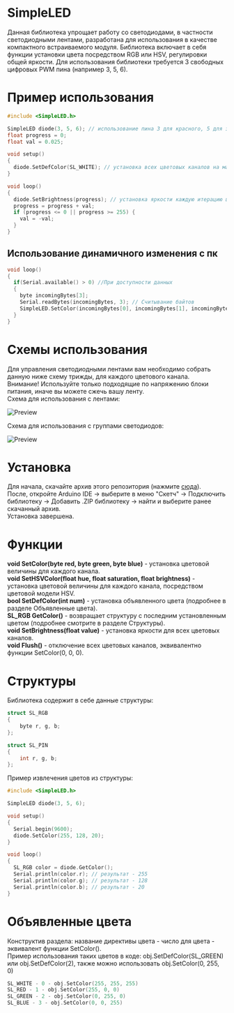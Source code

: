 # SimpleLED
Данная библиотека упрощает работу со светодиодами, в частности светодиодными лентами, разработана для использования в качестве компактного встраиваемого модуля. Библиотека включает в себя функции установки цвета посредством RGB или HSV, регулировки общей яркости. Для использования библиотеки требуется 3 свободных цифровых PWM пина (например 3, 5,
6).

# Пример использования
```c++
#include <SimpleLED.h>

SimpleLED diode(3, 5, 6); // использование пина 3 для красного, 5 для зелёного, 6 для синего цветового канала.
float progress = 0;
float val = 0.025;

void setup() 
{
  diode.SetDefColor(SL_WHITE); // установка всех цветовых каналов на максимум (т.е. белый цвет)
}

void loop() 
{
  diode.SetBrightness(progress); // установка яркости каждую итерацию цикла
  progress = progress + val;
  if (progress <= 0 || progress >= 255) {
    val = -val;
  }
}
```
## Использование динамичного изменения с пк
```c++
void loop() 
{  
  if(Serial.available() > 0) //При доступности данных
  {
    byte incomingBytes[3];
    Serial.readBytes(incomingBytes, 3); // Считывание байтов
    SimpleLED.SetColor(incomingBytes[0], incomingBytes[1], incomingBytes[2]); // Назначение цвета
  }
}
```
# Схемы использования
Для управления светодиодными лентами вам необходимо собрать данную ниже схему трижды, для каждого цветового канала.<br>
Внимание! Используйте только подходящие по напряжению блоки питания, иначе вы можете сжечь вашу ленту.<br>
Схема для использования с лентами:

![Preview](http://i.imgur.com/JCjWYK9.png)

Схема для использования с группами светодиодов:

![Preview](http://i.imgur.com/TqwseeC.png)

# Установка
Для начала, скачайте архив этого репозитория (нажмите <a href="https://github.com/SNMetamorph/SimpleLED/archive/master.zip">сюда</a>).<br> 
После, откройте Arduino IDE -> выберите в меню "Скетч" -> Подключить библиотеку -> Добавить .ZIP библиотеку -> найти и выберите ранее скачанный архив.<br> Установка завершена.

# Функции
<b>void SetColor(byte red, byte green, byte blue)</b> - установка цветовой величины для каждого канала.<br>
<b>void SetHSVColor(float hue, float saturation, float brightness)</b> - установка цветовой величины для каждого канала, посредством цветовой модели HSV.<br>
<b>bool SetDefColor(int num)</b> - установка объявленного цвета (подробнее в разделе Объявленные цвета).<br>
<b>SL_RGB GetColor()</b> - возвращает структуру с последним установленным цветом (подробнее смотрите в разделе Структуры).<br>
<b>void SetBrightness(float value)</b> - установка яркости для всех цветовых каналов.<br>
<b>void Flush()</b> - отключение всех цветовых каналов, эквивалентно функции SetColor(0, 0, 0).<br>

# Структуры
Библиотека содержит в себе данные структуры:
```c++
struct SL_RGB 
{
	byte r, g, b;
};

struct SL_PIN 
{
	int r, g, b;
};
```
Пример извлечения цветов из структуры:
```c++
#include <SimpleLED.h>

SimpleLED diode(3, 5, 6);

void setup()
{
  Serial.begin(9600);
  diode.SetColor(255, 128, 20);
}

void loop()
{
  SL_RGB color = diode.GetColor();
  Serial.println(color.r); // результат - 255
  Serial.println(color.g); // результат - 128
  Serial.println(color.b); // результат - 20
}
```
# Объявленные цвета
Конструктив раздела: название директивы цвета - число для цвета - эквивалент функции SetColor().<br>
Пример использования таких цветов в коде: obj.SetDefColor(SL_GREEN) или obj.SetDefColor(2), также можно использовать obj.SetColor(0, 255, 0)<br>

```c++
SL_WHITE - 0 - obj.SetColor(255, 255, 255)
SL_RED - 1 - obj.SetColor(255, 0, 0)
SL_GREEN - 2 - obj.SetColor(0, 255, 0)
SL_BLUE - 3 - obj.SetColor(0, 0, 255)
```

